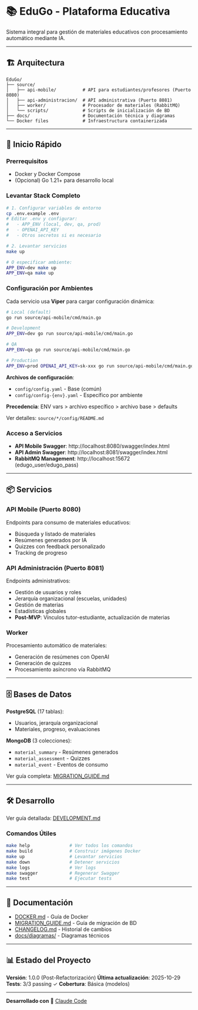# 📚 EduGo - Plataforma Educativa

Sistema integral para gestión de materiales educativos con procesamiento automático mediante IA.

---

## 🏗️ Arquitectura

```
EduGo/
├── source/
│   ├── api-mobile/          # API para estudiantes/profesores (Puerto 8080)
│   ├── api-administracion/  # API administrativa (Puerto 8081)
│   ├── worker/              # Procesador de materiales (RabbitMQ)
│   └── scripts/             # Scripts de inicialización de BD
├── docs/                    # Documentación técnica y diagramas
└── Docker files             # Infraestructura containerizada
```

---

## 🚀 Inicio Rápido

### Prerrequisitos
- Docker y Docker Compose
- (Opcional) Go 1.21+ para desarrollo local

### Levantar Stack Completo

```bash
# 1. Configurar variables de entorno
cp .env.example .env
# Editar .env y configurar:
#   - APP_ENV (local, dev, qa, prod)
#   - OPENAI_API_KEY
#   - Otros secretos si es necesario

# 2. Levantar servicios
make up

# O especificar ambiente:
APP_ENV=dev make up
APP_ENV=qa make up
```

### Configuración por Ambientes

Cada servicio usa **Viper** para cargar configuración dinámica:

```bash
# Local (default)
go run source/api-mobile/cmd/main.go

# Development
APP_ENV=dev go run source/api-mobile/cmd/main.go

# QA
APP_ENV=qa go run source/api-mobile/cmd/main.go

# Production
APP_ENV=prod OPENAI_API_KEY=sk-xxx go run source/api-mobile/cmd/main.go
```

**Archivos de configuración**:
- `config/config.yaml` - Base (común)
- `config/config-{env}.yaml` - Específico por ambiente

**Precedencia**: ENV vars > archivo específico > archivo base > defaults

Ver detalles: `source/*/config/README.md`

### Acceso a Servicios

- **API Mobile Swagger**: http://localhost:8080/swagger/index.html
- **API Admin Swagger**: http://localhost:8081/swagger/index.html
- **RabbitMQ Management**: http://localhost:15672 (edugo_user/edugo_pass)

---

## 📦 Servicios

### API Mobile (Puerto 8080)
Endpoints para consumo de materiales educativos:
- Búsqueda y listado de materiales
- Resúmenes generados por IA
- Quizzes con feedback personalizado
- Tracking de progreso

### API Administración (Puerto 8081)
Endpoints administrativos:
- Gestión de usuarios y roles
- Jerarquía organizacional (escuelas, unidades)
- Gestión de materias
- Estadísticas globales
- **Post-MVP**: Vínculos tutor-estudiante, actualización de materias

### Worker
Procesamiento automático de materiales:
- Generación de resúmenes con OpenAI
- Generación de quizzes
- Procesamiento asíncrono vía RabbitMQ

---

## 🗄️ Bases de Datos

**PostgreSQL** (17 tablas):
- Usuarios, jerarquía organizacional
- Materiales, progreso, evaluaciones

**MongoDB** (3 colecciones):
- `material_summary` - Resúmenes generados
- `material_assessment` - Quizzes
- `material_event` - Eventos de consumo

Ver guía completa: [MIGRATION_GUIDE.md](docs/MIGRATION_GUIDE.md)

---

## 🛠️ Desarrollo

Ver guía detallada: [DEVELOPMENT.md](docs/DEVELOPMENT.md)

### Comandos Útiles

```bash
make help               # Ver todos los comandos
make build              # Construir imágenes Docker
make up                 # Levantar servicios
make down               # Detener servicios
make logs               # Ver logs
make swagger            # Regenerar Swagger
make test               # Ejecutar tests
```

---

## 📖 Documentación

- [DOCKER.md](DOCKER.md) - Guía de Docker
- [MIGRATION_GUIDE.md](docs/MIGRATION_GUIDE.md) - Guía de migración de BD
- [CHANGELOG.md](CHANGELOG.md) - Historial de cambios
- [docs/diagramas/](docs/diagramas/) - Diagramas técnicos

---

## 📊 Estado del Proyecto

**Versión**: 1.0.0 (Post-Refactorización)
**Última actualización**: 2025-10-29
**Tests**: 3/3 passing ✓
**Cobertura**: Básica (modelos)

---

**Desarrollado con** 🤖 [Claude Code](https://claude.com/claude-code)
